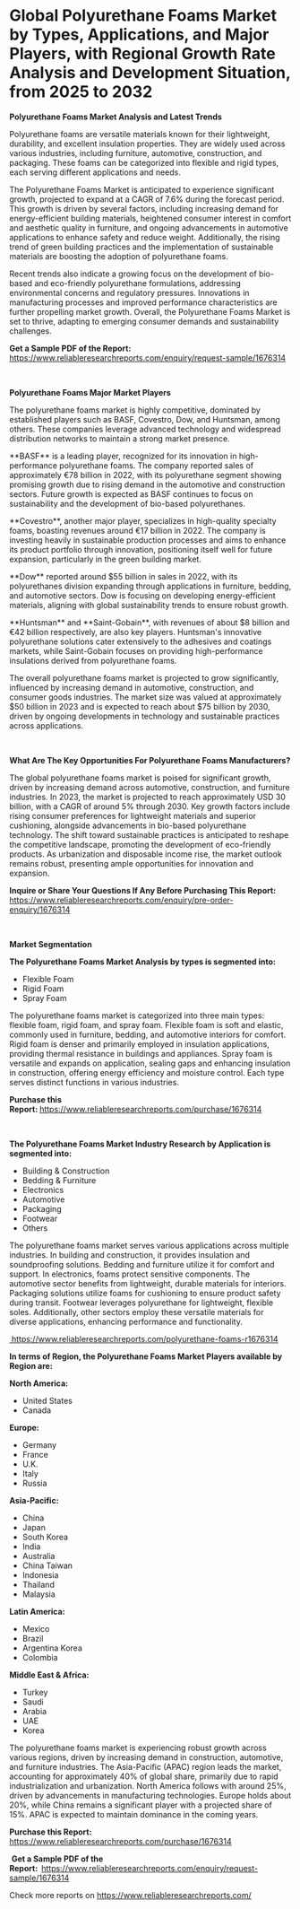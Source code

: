 <p><h1>Global Polyurethane Foams Market by Types, Applications, and Major Players, with Regional Growth Rate Analysis and Development Situation, from 2025 to 2032</h1></p><p><strong>Polyurethane Foams Market Analysis and Latest Trends</strong></p>
<p><p>Polyurethane foams are versatile materials known for their lightweight, durability, and excellent insulation properties. They are widely used across various industries, including furniture, automotive, construction, and packaging. These foams can be categorized into flexible and rigid types, each serving different applications and needs.</p><p>The Polyurethane Foams Market is anticipated to experience significant growth, projected to expand at a CAGR of 7.6% during the forecast period. This growth is driven by several factors, including increasing demand for energy-efficient building materials, heightened consumer interest in comfort and aesthetic quality in furniture, and ongoing advancements in automotive applications to enhance safety and reduce weight. Additionally, the rising trend of green building practices and the implementation of sustainable materials are boosting the adoption of polyurethane foams.</p><p>Recent trends also indicate a growing focus on the development of bio-based and eco-friendly polyurethane formulations, addressing environmental concerns and regulatory pressures. Innovations in manufacturing processes and improved performance characteristics are further propelling market growth. Overall, the Polyurethane Foams Market is set to thrive, adapting to emerging consumer demands and sustainability challenges.</p></p>
<p><strong>Get a Sample PDF of the Report:&nbsp;</strong> <a href="https://www.reliableresearchreports.com/enquiry/request-sample/1676314?utm_campaign=3325&utm_medium=2&utm_source=Github&utm_content=ia&utm_term=31032025&utm_id=polyurethane-foams">https://www.reliableresearchreports.com/enquiry/request-sample/1676314</a></p>
<p>&nbsp;</p>
<p><strong>Polyurethane Foams Major Market Players</strong></p>
<p><p>The polyurethane foams market is highly competitive, dominated by established players such as BASF, Covestro, Dow, and Huntsman, among others. These companies leverage advanced technology and widespread distribution networks to maintain a strong market presence.</p><p>**BASF** is a leading player, recognized for its innovation in high-performance polyurethane foams. The company reported sales of approximately €78 billion in 2022, with its polyurethane segment showing promising growth due to rising demand in the automotive and construction sectors. Future growth is expected as BASF continues to focus on sustainability and the development of bio-based polyurethanes.</p><p>**Covestro**, another major player, specializes in high-quality specialty foams, boasting revenues around €17 billion in 2022. The company is investing heavily in sustainable production processes and aims to enhance its product portfolio through innovation, positioning itself well for future expansion, particularly in the green building market.</p><p>**Dow** reported around $55 billion in sales in 2022, with its polyurethanes division expanding through applications in furniture, bedding, and automotive sectors. Dow is focusing on developing energy-efficient materials, aligning with global sustainability trends to ensure robust growth.</p><p>**Huntsman** and **Saint-Gobain**, with revenues of about $8 billion and €42 billion respectively, are also key players. Huntsman's innovative polyurethane solutions cater extensively to the adhesives and coatings markets, while Saint-Gobain focuses on providing high-performance insulations derived from polyurethane foams.</p><p>The overall polyurethane foams market is projected to grow significantly, influenced by increasing demand in automotive, construction, and consumer goods industries. The market size was valued at approximately $50 billion in 2023 and is expected to reach about $75 billion by 2030, driven by ongoing developments in technology and sustainable practices across applications.</p></p>
<p>&nbsp;</p>
<p><strong>What Are The Key Opportunities For Polyurethane Foams Manufacturers?</strong></p>
<p><p>The global polyurethane foams market is poised for significant growth, driven by increasing demand across automotive, construction, and furniture industries. In 2023, the market is projected to reach approximately USD 30 billion, with a CAGR of around 5% through 2030. Key growth factors include rising consumer preferences for lightweight materials and superior cushioning, alongside advancements in bio-based polyurethane technology. The shift toward sustainable practices is anticipated to reshape the competitive landscape, promoting the development of eco-friendly products. As urbanization and disposable income rise, the market outlook remains robust, presenting ample opportunities for innovation and expansion.</p></p>
<p><strong>Inquire or Share Your Questions If Any Before Purchasing This Report:</strong> <a href="https://www.reliableresearchreports.com/enquiry/pre-order-enquiry/1676314?utm_campaign=3325&utm_medium=2&utm_source=Github&utm_content=ia&utm_term=31032025&utm_id=polyurethane-foams">https://www.reliableresearchreports.com/enquiry/pre-order-enquiry/1676314</a></p>
<p>&nbsp;</p>
<p><strong>Market Segmentation</strong></p>
<p><strong>The Polyurethane Foams Market Analysis by types is segmented into:</strong></p>
<p><ul><li>Flexible Foam</li><li>Rigid Foam</li><li>Spray Foam</li></ul></p>
<p><p>The polyurethane foams market is categorized into three main types: flexible foam, rigid foam, and spray foam. Flexible foam is soft and elastic, commonly used in furniture, bedding, and automotive interiors for comfort. Rigid foam is denser and primarily employed in insulation applications, providing thermal resistance in buildings and appliances. Spray foam is versatile and expands on application, sealing gaps and enhancing insulation in construction, offering energy efficiency and moisture control. Each type serves distinct functions in various industries.</p></p>
<p><strong>Purchase this Report:&nbsp;</strong><a href="https://www.reliableresearchreports.com/purchase/1676314?utm_campaign=3325&utm_medium=2&utm_source=Github&utm_content=ia&utm_term=31032025&utm_id=polyurethane-foams">https://www.reliableresearchreports.com/purchase/1676314</a></p>
<p>&nbsp;</p>
<p><strong>The Polyurethane Foams Market Industry Research by Application is segmented into:</strong></p>
<p><ul><li>Building & Construction</li><li>Bedding & Furniture</li><li>Electronics</li><li>Automotive</li><li>Packaging</li><li>Footwear</li><li>Others</li></ul></p>
<p><p>The polyurethane foams market serves various applications across multiple industries. In building and construction, it provides insulation and soundproofing solutions. Bedding and furniture utilize it for comfort and support. In electronics, foams protect sensitive components. The automotive sector benefits from lightweight, durable materials for interiors. Packaging solutions utilize foams for cushioning to ensure product safety during transit. Footwear leverages polyurethane for lightweight, flexible soles. Additionally, other sectors employ these versatile materials for diverse applications, enhancing performance and functionality.</p></p>
<p><a href="https://www.reliableresearchreports.com/polyurethane-foams-r1676314?utm_campaign=3325&utm_medium=2&utm_source=Github&utm_content=ia&utm_term=31032025&utm_id=polyurethane-foams">&nbsp;https://www.reliableresearchreports.com/polyurethane-foams-r1676314</a></p>
<p><strong>In terms of Region, the Polyurethane Foams Market Players available by Region are:</strong></p>
<p>
    <p> <strong> North America: </strong>
        <ul>
            <li>United States</li>
            <li>Canada</li>
        </ul>
        </p> 
    <p> <strong> Europe: </strong>
        <ul>
            <li>Germany</li>
            <li>France</li>
            <li>U.K.</li>
            <li>Italy</li>
            <li>Russia</li>
        </ul>
        </p> 
    <p> <strong> Asia-Pacific: </strong>
        <ul>
            <li>China</li>
            <li>Japan</li>
            <li>South Korea</li>
            <li>India</li>
            <li>Australia</li>
            <li>China Taiwan</li>
            <li>Indonesia</li>
            <li>Thailand</li>
            <li>Malaysia</li>
        </ul>
        </p> 
    <p> <strong> Latin America: </strong>
        <ul>
            <li>Mexico</li>
            <li>Brazil</li>
            <li>Argentina Korea</li>
            <li>Colombia</li>
        </ul>
        </p> 
    <p> <strong> Middle East & Africa: </strong>
        <ul>
            <li>Turkey</li>
            <li>Saudi</li>
            <li>Arabia</li>
            <li>UAE</li>
            <li>Korea</li>
        </ul>
    </p>
    </p>
<p><p>The polyurethane foams market is experiencing robust growth across various regions, driven by increasing demand in construction, automotive, and furniture industries. The Asia-Pacific (APAC) region leads the market, accounting for approximately 40% of global share, primarily due to rapid industrialization and urbanization. North America follows with around 25%, driven by advancements in manufacturing technologies. Europe holds about 20%, while China remains a significant player with a projected share of 15%. APAC is expected to maintain dominance in the coming years.</p></p>
<p><strong>Purchase this Report: </strong><a href="https://www.reliableresearchreports.com/purchase/1676314?utm_campaign=3325&utm_medium=2&utm_source=Github&utm_content=ia&utm_term=31032025&utm_id=polyurethane-foams">https://www.reliableresearchreports.com/purchase/1676314</a></p>
<p>&nbsp;<strong>Get a Sample PDF of the Report:&nbsp;&nbsp;</strong><a href="https://www.reliableresearchreports.com/enquiry/request-sample/1676314?utm_campaign=3325&utm_medium=2&utm_source=Github&utm_content=ia&utm_term=31032025&utm_id=polyurethane-foams">https://www.reliableresearchreports.com/enquiry/request-sample/1676314</a></p>
<p><strong></strong></p>
<p>Check more reports on <a href="https://www.reliableresearchreports.com/?utm_campaign=3325&utm_medium=2&utm_source=Github&utm_content=ia&utm_term=31032025&utm_id=polyurethane-foams">https://www.reliableresearchreports.com/</a></p>